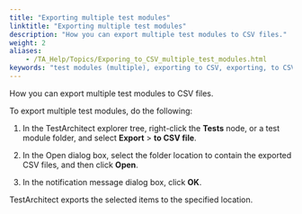 ```yaml
--- 
title: "Exporting multiple test modules"
linktitle: "Exporting multiple test modules"
description: "How you can export multiple test modules to CSV files."
weight: 2
aliases: 
    - /TA_Help/Topics/Exporing_to_CSV_multiple_test_modules.html
keywords: "test modules (multiple), exporting to CSV, exporting, to CSV: test modules (multiple), CSV"
---
```


How you can export multiple test modules to CSV files.

To export multiple test modules, do the following:

1.  In the TestArchitect explorer tree, right-click the **Tests** node, or a test module folder, and select **Export** \> **to CSV file**.

2.  In the Open dialog box, select the folder location to contain the exported CSV files, and then click **Open**.

3.  In the notification message dialog box, click **OK**.


TestArchitect exports the selected items to the specified location.




